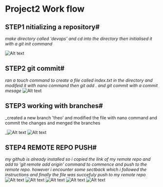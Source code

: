 # Project2 Work flow

## STEP1  nitializing a repository#

*make directory called 'devops' and cd into the directory then initialised it with a git init command*

![Alt text](<git initr.jpg>)

## STEP2 git commit#

_ran a touch command to create a file called index.txt in the directory and modifeid it with nano command then git add . and git commit with a commit mesage_
![Alt text](<git commitr.jpg>)

## STEP3 working with branches#

_created a new branch 'theo' and modified the file with nano command and commit the changes and menged the branches

_![Alt text](<working wt branches1.jpg>)
![Alt text](<working wt branches2.jpg>)

## STEP4 REMOTE REPO PUSH#

_my github is already installed so i copied the link of my remote repo and add to 'git remote add origin' command to commence and push to the remote repo.  however i encounter some sectback which i followed the instructions and finally the file was succefuly push to my remote repo_
![Alt text](<images/git pushing error1.jpg>)
![Alt text](<images/git pushing error2.jpg>)
![Alt text](<git pushing error resolving1.jpg>)
![Alt text](<images/git pushing error resolving2.jpg>)
![Alt text](<images/git pushing succesful.jpg>)




